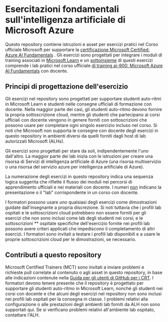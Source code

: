 # Esercitazioni fondamentali sull'intelligenza artificiale di Microsoft Azure

Questo repository contiene istruzioni e asset per esercizi pratici nel Corso ufficiale Microsoft per supportare la [certificazione Microsoft Certified: Azure AI Fundamentals](https://learn.microsoft.com/credentials/certifications/azure-ai-fundamentals/) . Gli esercizi sono progettati per integrare i moduli di training associati in [Microsoft Learn](https://learn.microsoft.com/training) e un <u>sottoinsieme</u> di questi esercizi comprende i lab pratici nel corso ufficiale [di training ai-900: Microsoft Azure AI Fundamentals](https://learn.microsoft.com/en-us/training/courses/ai-900t00) con docente.

## Principi di progettazione dell'esercizio

Gli esercizi nel repository sono progettati per supportare <u></u> studenti auto-ritmi in Microsoft Learn e studenti nelle consegne ufficiali di formazione con docente. Nella maggior parte dei casi, gli studenti auto-ritmo devono fornire la propria sottoscrizione cloud, mentre gli studenti che partecipano ai corsi ufficiali con docente vengono in genere forniti con sottoscrizioni che possono usare per completare ogni singolo esercizio incluso nel corso. Si noti che Microsoft non supporta le consegne con docente degli esercizi in questo repository in ambienti diversi da quelli forniti dagli host di lab autorizzati Microsoft (ALHs).

Gli esercizi sono progettati per stare da soli, indipendentemente l'uno dall'altro. La maggior parte dei lab inizia con le istruzioni per creare una risorsa di Servizi di intelligenza artificiale di Azure (una risorsa multiservizio o una risorsa del servizio azure per intelligenza artificiale di Azure).

La numerazione degli esercizi in questo repository indica una sequenza logica suggerita che riflette il flusso dei moduli nei percorsi di apprendimento ufficiali e nei materiali con docente. I numeri <u>non</u> indicano la presentazione o il "lab" corrispondente in un corso con docente.

I formatori possono usare *uno* qualsiasi degli esercizi come dimostrazioni guidate dall'insegnante a propria discrezione. Si noti tuttavia che i profili lab ospitati e le sottoscrizioni cloud potrebbero non essere forniti per gli esercizi che non sono inclusi come lab degli studenti nei corsi; e le sottoscrizioni ** ospitate specifiche dell'esercizio fornite nei profili lab possono avere criteri applicati che impediscono il completamento di altri esercizi. I formatori sono invitati a testare i profili lab disponibili e a usare le proprie sottoscrizioni cloud per le dimostrazioni, se necessario.

## Contributi a questo repository

Microsoft Certified Trainers (MCT) sono invitati a inviare problemi e richieste pull correlate al contenuto o agli asset in questo repository, in base alle indicazioni contenute nella [Guida per gli utenti di GitHub per i CRT](https://microsoftlearning.github.io/MCT-User-Guide/). I formatori devono tenere presente che il repository è progettato per supportare gli studenti auto-ritmo in Microsoft Learn, nonché gli studenti nei corsi con docente e che alcuni degli esercizi nel repository non sono inclusi nei profili lab ospitati per la consegna in classe. I problemi relativi alla configurazione o alle prestazioni degli ambienti lab forniti da ALH non sono supportati qui. Se si verificano problemi relativi all'ambiente lab ospitato, contattare l'ALH.
